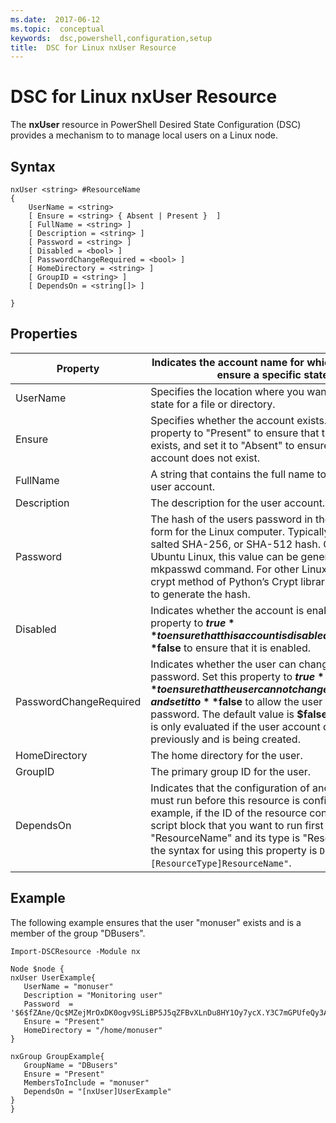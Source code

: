 ```yaml
---
ms.date:  2017-06-12
ms.topic:  conceptual
keywords:  dsc,powershell,configuration,setup
title:  DSC for Linux nxUser Resource
---
```


# DSC for Linux nxUser Resource

The **nxUser** resource in PowerShell Desired State Configuration (DSC) provides a mechanism to to manage local users on a Linux node.

## Syntax

```
nxUser <string> #ResourceName
{
    UserName = <string>
    [ Ensure = <string> { Absent | Present }  ]
    [ FullName = <string> ]
    [ Description = <string> ]
    [ Password = <string> ]
    [ Disabled = <bool> ]
    [ PasswordChangeRequired = <bool> ]
    [ HomeDirectory = <string> ]
    [ GroupID = <string> ]
    [ DependsOn = <string[]> ]

}
```

## Properties

|  Property |  Indicates the account name for which you want to ensure a specific state. | 
|---|---|
| UserName| Specifies the location where you want to ensure the state for a file or directory.| 
| Ensure| Specifies whether the account exists. Set this property to "Present" to ensure that the account exists, and set it to "Absent" to ensure that the account does not exist.| 
| FullName| A string that contains the full name to use for the user account.| 
| Description| The description for the user account.| 
| Password| The hash of the users password in the appropriate form for the Linux computer. Typically, this is a salted SHA-256, or SHA-512 hash. On Debian and Ubuntu Linux, this value can be generated with the mkpasswd command. For other Linux distros, the crypt method of Python’s Crypt library can be used to generate the hash.| 
| Disabled| Indicates whether the account is enabled. Set this property to **$true** to ensure that this account is disabled, and set it to **$false** to ensure that it is enabled.| 
| PasswordChangeRequired| Indicates whether the user can change the password. Set this property to **$true** to ensure that the user cannot change the password, and set it to **$false** to allow the user to change the password. The default value is **$false**. This property is only evaluated if the user account did not exist previously and is being created.| 
| HomeDirectory| The home directory for the user.| 
| GroupID| The primary group ID for the user.| 
| DependsOn | Indicates that the configuration of another resource must run before this resource is configured. For example, if the ID of the resource configuration script block that you want to run first is "ResourceName" and its type is "ResourceType", the syntax for using this property is `DependsOn = "[ResourceType]ResourceName"`.| 

## Example

The following example ensures that the user "monuser" exists and is a member of the group "DBusers".

```
Import-DSCResource -Module nx 

Node $node {
nxUser UserExample{
   UserName = "monuser"
   Description = "Monitoring user"
   Password  =    '$6$fZAne/Qc$MZejMrOxDK0ogv9SLiBP5J5qZFBvXLnDu8HY1Oy7ycX.Y3C7mGPUfeQy3A82ev3zIabhDQnj2ayeuGn02CqE/0'
   Ensure = "Present"
   HomeDirectory = "/home/monuser"
}
 
nxGroup GroupExample{
   GroupName = "DBusers"
   Ensure = "Present"
   MembersToInclude = "monuser"
   DependsOn = "[nxUser]UserExample"            
}
}
```

